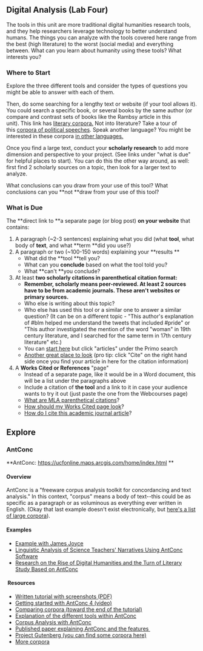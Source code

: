## Digital Analysis (Lab Four)

The tools in this unit are more traditional digital humanities research
tools, and they help researchers leverage technology to better
understand humans. The things you can analyze with the tools covered
here range from the best (high literature) to the worst (social media)
and everything between. What can you learn about humanity using these
tools? What interests you?

### Where to Start

Explore the three different tools and consider the types of questions
you might be able to answer with each of them.

Then, do some searching for a lengthy text or website (if your tool
allows it). You could search a specific book, or several books by the
same author (or compare and contrast sets of books like the Rambsy
article in this unit). This link has [literary
corpora.](https://www.clarin.eu/resource-families/literary-corpora) Not
into literature? Take a tour of this [corpora of political
speeches](https://digital.lib.hkbu.edu.hk/corpus/). Speak another
language? You might be interested in these corpora [in other
languages.](https://en.wikipedia.org/wiki/List_of_text_corpora)

Once you find a large text, conduct your **scholarly research** to add
more dimension and perspective to your project. (See links under \"what
is due\" for helpful places to start). You can do this the other way
around, as well: first find 2 scholarly sources on a topic, then look
for a larger text to analyze.

What conclusions can you draw from your use of this tool? What
conclusions can you **not **draw from your use of this tool?

### What is Due

The **direct link to **a separate page (or blog post) **on your
website** that contains:

1.  A paragraph (\~2-3 sentences) explaining what you did
    (what **tool**, what body of **text**, and what **term **did you
    use?)
2.  A paragraph or two (\~100-150 words) explaining your **results **
    -   What did the **tool **tell you?
    -   What can you **conclude** based on what the tool told you?
    -   What **can\'t **you conclude?
3.  At least **two scholarly citations in parenthetical citation
    format:**
    -   **Remember, scholarly means peer-reviewed. At least 2 sources
        have to be from academic journals. These aren\'t websites or
        primary sources.**
    -   Who else is writing about this topic? 
    -   Who else has used this tool or a similar one to answer a similar
        question? (It can be on a different topic - \"This author\'s
        explanation of #blm helped me understand the tweets that
        included #pride\" or \"This author investigated the mention of
        the word \"woman\" in 19th century literature, and I searched
        for the same term in 17th century literature\" etc.)
    -   You can [start here](https://library.ucf.edu/) but click
        \"articles\" under the Primo search
    -   [Another great place to
        look](https://guides.ucf.edu/database/AcademicSearchPremier) (pro
        tip: click \"Cite\" on the right hand side once you find your
        article in here for the citation information)
4.  A **Works Cited or References** \"page\"
    -   Instead of a separate page, like it would be in a Word document,
        this will be a list under the paragraphs above
    -   Include a citation of **the tool** and a link to it in case your
        audience wants to try it out (just paste the one from the
        Webcourses page)
    -   [What are MLA parenthetical
        citations](https://owl.purdue.edu/owl/research_and_citation/mla_style/mla_formatting_and_style_guide/mla_in_text_citations_the_basics.html)?
    -   [How should my Works Cited page
        look](https://owl.purdue.edu/owl/research_and_citation/mla_style/mla_formatting_and_style_guide/mla_sample_works_cited_page.html)?
    -   [How do I cite this academic journal
        article](https://libguides.sccsc.edu/MLA/journalarticle)?

## Explore

### AntConc

**AntConc: <https://ucfonline.maps.arcgis.com/home/index.html> **

#### Overview

AntConc is a \"freeware corpus analysis toolkit for concordancing and
text analysis.\" In this context, \"corpus\" means a body of text\--this
could be as specific as a paragraph or as voluminous as everything ever
written in English. (Okay that last example doesn\'t exist
electronically, but [here\'s a list of large
corpora](https://guides.lib.uw.edu/c.php?g=371295&p=2509735#:~:text=%22The%20COCA%20is%20the%20largest,%2C%20newspapers%2C%20and%20academic%20texts.)).

#### Examples

-   [Example with James
    Joyce](https://hecc.ubc.ca/quantitative-textual-analysis/qta-practice/antconc-the-place-to-start/)
-   [Linguistic Analysis of Science Teachers\' Narratives Using AntConc
    Software](https://www.igi-global.com/chapter/linguistic-analysis-of-science-teachers-narratives-using-antconc-software/303043)
-   [Research on the Rise of Digital Humanities and the Turn of Literary
    Study Based on
    AntConc](https://ieeexplore.ieee.org/abstract/document/9752732)

####  Resources

-   [Written tutorial with screenshots
    (PDF)](http://www.laurenceanthony.net/software/antconc/resources/help_AntConc321_english.pdf)
-   [Getting started with AntConc 4
    (video)](https://www.youtube.com/watch?v=br3v9rQKpyo)
-   [Comparing corpora (toward the end of the
    tutorial)](https://programminghistorian.org/en/lessons/corpus-analysis-with-antconc)
-   [Explanation of the different tools within
    AntConc](https://www.researchgate.net/publication/341362186_Corpus_Analysis_with_Antconc)
-   [Corpus Analysis with
    AntConc](https://programminghistorian.org/en/lessons/corpus-analysis-with-antconc)
-   [Published paper explaining AntConc and the
    features ](https://citeseerx.ist.psu.edu/document?repid=rep1&type=pdf&doi=8fcf61b24235fd4866993ac2cee72e92f100a9b1)
-   [Project Gutenberg (you can find some corpora
    here)](https://www.gutenberg.org/)
-   [More
    corpora](https://guides.lib.uw.edu/c.php?g=371295&p=2509735#:~:text=%22The%20COCA%20is%20the%20largest,%2C%20newspapers%2C%20and%20academic%20texts.)
